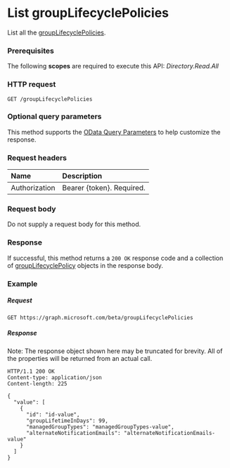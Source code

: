 # List groupLifecyclePolicies

List all the [groupLifecyclePolicies](../resources/grouplifecyclepolicy.md).

### Prerequisites

The following **scopes** are required to execute this API: *Directory.Read.All*

### HTTP request
<!-- { "blockType": "ignored" } -->
```http
GET /groupLifecyclePolicies
```
### Optional query parameters
This method supports the [OData Query Parameters](http://graph.microsoft.io/docs/overview/query_parameters) to help customize the response.

### Request headers
| Name | Description |
|:----------|:----------|
| Authorization | Bearer {token}. Required. |

### Request body
Do not supply a request body for this method.

### Response

If successful, this method returns a `200 OK` response code and a collection of [groupLifecyclePolicy](../resources/grouplifecyclepolicy.md) objects in the response body.

### Example

##### Request

<!-- {
  "blockType": "request",
  "name": "get_grouplifecyclepolicy"
}-->
```http
GET https://graph.microsoft.com/beta/groupLifecyclePolicies
```
##### Response

Note: The response object shown here may be truncated for brevity. All of the properties will be returned from an actual call.
<!-- {
  "blockType": "response",
  "truncated": true,
  "@odata.type": "microsoft.graph.groupLifecyclePolicy",
  "isCollection": true
} -->
```http
HTTP/1.1 200 OK
Content-type: application/json
Content-length: 225

{
  "value": [
    {
      "id": "id-value",
      "groupLifetimeInDays": 99,
      "managedGroupTypes": "managedGroupTypes-value",
      "alternateNotificationEmails": "alternateNotificationEmails-value"
    }
  ]
}
```

<!-- uuid: 8fcb5dbc-d5aa-4681-8e31-b001d5168d79
2015-10-25 14:57:30 UTC -->
<!-- {
  "type": "#page.annotation",
  "description": "List groupLifecyclePolicies",
  "keywords": "",
  "section": "documentation",
  "tocPath": ""
}-->